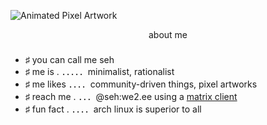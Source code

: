 ![Animated Pixel Artwork](https://i.imgur.com/kiLrq4E.gif)

<div align="center">
  about me
</div>

###

- ♯ you can call me seh
- ♯ me is . ．．．．．minimalist, rationalist
- ♯ me likes ．．．．community-driven things, pixel artworks
- ♯ reach me . ．．．@seh:we2.ee using a [matrix client](https://matrix.org/clients/)
- ♯ fun fact . ．．．．arch linux is superior to all

<!---
sehairo/sehairo is a ✨ special ✨ repository because its `README.md` (this file) appears on your GitHub profile.
You can click the Preview link to take a look at your changes.
--->
